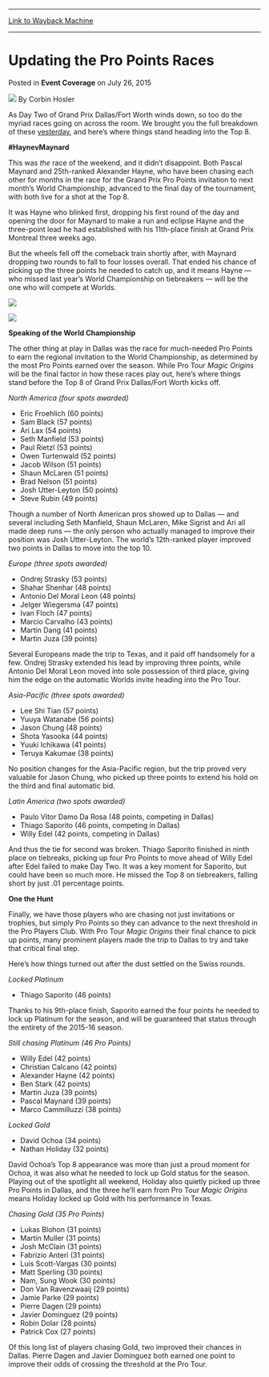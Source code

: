 
---
[Link to Wayback Machine](https://web.archive.org/web/20150730025048/http://magic.wizards.com/en/events/coverage/gpdal15/updating-the-pro-points-races-2015-07-26)

[_metadata_:author]:- "Corbin Hosler"
[_metadata_:description]:- "As Day Two of Grand Prix Dallas/Fort Worth winds down, so too do the myriad races going on across the room. We brought you the full breakdown of these yesterday, and here’s where things stand heading into the Top 8. #HaynevMaynard"
[_metadata_:generator]:- "Drupal 7 (http://drupal.org)"
[_metadata_:node]:- "431746"
[_metadata_:publish_date]:- "2015-07-26"
[_metadata_:source]:- "div-main-content"
[_metadata_:title]:- "Updating the Pro Points Races"
[_metadata_:wayback_capture_timestamp]:- "2015-07-30 02:50:48"
[_metadata_:wayback_raw_url]:- "https://web.archive.org/web/20150730025048id_/http://magic.wizards.com/en/events/coverage/gpdal15/updating-the-pro-points-races-2015-07-26"
[_metadata_:wayback_url]:- "http://magic.wizards.com/en/events/coverage/gpdal15/updating-the-pro-points-races-2015-07-26"
---


Updating the Pro Points Races
=============================



 Posted in **Event Coverage**
 on July 26, 2015 






![](https://media.magic.wizards.com/styles/auth_small/public/images/person/hosler.jpg)
By Corbin Hosler










As Day Two of Grand Prix Dallas/Fort Worth winds down, so too do the myriad races going on across the room. We brought you the full breakdown of these [yesterday](http://magic.wizards.com/en/events/coverage/gpdal15/down-wire-dallas-2015-07-25), and here’s where things stand heading into the Top 8.


**#HaynevMaynard**


This was *the* race of the weekend, and it didn’t disappoint. Both Pascal Maynard and 25th-ranked Alexander Hayne, who have been chasing each other for months in the race for the Grand Prix Pro Points invitation to next month’s World Championship, advanced to the final day of the tournament, with both live for a shot at the Top 8.


It was Hayne who blinked first, dropping his first round of the day and opening the door for Maynard to make a run and eclipse Hayne and the three-point lead he had established with his 11th-place finish at Grand Prix Montreal three weeks ago.


But the wheels fell off the comeback train shortly after, with Maynard dropping two rounds to fall to four losses overall. That ended his chance of picking up the three points he needed to catch up, and it means Hayne — who missed last year’s World Championship on tiebreakers — will be the one who will compete at Worlds.


**![](https://media.wizards.com/2015/events/gpdal15/gpdfw15_card-outside.jpg)**


**![](https://media.wizards.com/2015/events/gpdal15/gpdfw15_card-inside.jpg)**


**Speaking of the World Championship**


The other thing at play in Dallas was the race for much-needed Pro Points to earn the regional invitation to the World Championship, as determined by the most Pro Points earned over the season. While Pro Tour *Magic Origins* will be the final factor in how these races play out, here’s where things stand before the Top 8 of Grand Prix Dallas/Fort Worth kicks off.


*North America (four spots awarded)*


* Eric Froehlich (60 points)
* Sam Black (57 points)
* Ari Lax (54 points)
* Seth Manfield (53 points)
* Paul Rietzl (53 points)
* Owen Turtenwald (52 points)
* Jacob Wilson (51 points)
* Shaun McLaren (51 points)
* Brad Nelson (51 points)
* Josh Utter-Leyton (50 points)
* Steve Rubin (49 points)

Though a number of North American pros showed up to Dallas — and several including Seth Manfield, Shaun McLaren, Mike Sigrist and Ari all made deep runs — the only person who actually managed to improve their position was Josh Utter-Leyton. The world’s 12th-ranked player improved two points in Dallas to move into the top 10.


*Europe (three spots awarded)*


* Ondrej Strasky (53 points)
* Shahar Shenhar (48 points)
* Antonio Del Moral Leon (48 points)
* Jelger Wiegersma (47 points)
* Ivan Floch (47 points)
* Marcio Carvalho (43 points)
* Martin Dang (41 points)
* Martin Juza (39 points)

Several Europeans made the trip to Texas, and it paid off handsomely for a few. Ondrej Strasky extended his lead by improving three points, while Antonio Del Moral Leon moved into sole possession of third place, giving him the edge on the automatic Worlds invite heading into the Pro Tour.


*Asia-Pacific (three spots awarded)*


* Lee Shi Tian (57 points)
* Yuuya Watanabe (56 points)
* Jason Chung (48 points)
* Shota Yasooka (44 points)
* Yuuki Ichikawa (41 points)
* Teruya Kakumae (38 points)

No position changes for the Asia-Pacific region, but the trip proved very valuable for Jason Chung, who picked up three points to extend his hold on the third and final automatic bid.


*Latin America (two spots awarded)*


* Paulo Vitor Damo Da Rosa (48 points, competing in Dallas)
* Thiago Saporito (46 points, competing in Dallas)
* Willy Edel (42 points, competing in Dallas)

And thus the tie for second was broken. Thiago Saporito finished in ninth place on tiebreaks, picking up four Pro Points to move ahead of Willy Edel after Edel failed to make Day Two. It was a key moment for Saporito, but could have been so much more. He missed the Top 8 on tiebreakers, falling short by just .01 percentage points.


**One the Hunt**


Finally, we have those players who are chasing not just invitations or trophies, but simply Pro Points so they can advance to the next threshold in the Pro Players Club. With Pro Tour *Magic Origins* their final chance to pick up points, many prominent players made the trip to Dallas to try and take that critical final step.


Here’s how things turned out after the dust settled on the Swiss rounds.


*Locked Platinum*


- Thiago Saporito (46 points)


Thanks to his 9th-place finish, Saporito earned the four points he needed to lock up Platinum for the season, and will be guaranteed that status through the entirety of the 2015-16 season.


*Still chasing Platinum (46 Pro Points)*


* Willy Edel (42 points)
* Christian Calcano (42 points)
* Alexander Hayne (42 points)
* Ben Stark (42 points)
* Martin Juza (39 points)
* Pascal Maynard (39 points)
* Marco Cammilluzzi (38 points)

*Locked Gold*


* David Ochoa (34 points)
* Nathan Holiday (32 points)

David Ochoa’s Top 8 appearance was more than just a proud moment for Ochoa, it was also what he needed to lock up Gold status for the season. Playing out of the spotlight all weekend, Holiday also quietly picked up three Pro Points in Dallas, and the three he’ll earn from Pro Tour *Magic Origins* means Holiday locked up Gold with his performance in Texas.


*Chasing Gold (35 Pro Points)*


* Lukas Blohon (31 points)
* Martin Muller (31 points)
* Josh McClain (31 points)
* Fabrizio Anteri (31 points)
* Luis Scott-Vargas (30 points)
* Matt Sperling (30 points)
* Nam, Sung Wook (30 points)
* Don Van Ravenzwaaij (29 points)
* Jamie Parke (29 points)
* Pierre Dagen (29 points)
* Javier Dominguez (29 points)
* Robin Dolar (28 points)
* Patrick Cox (27 points)

Of this long list of players chasing Gold, two improved their chances in Dallas. Pierre Dagen and Javier Dominguez both earned one point to improve their odds of crossing the threshold at the Pro Tour.







